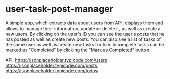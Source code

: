 # user-task-post-manager
A simple app, which extracts data about users from API, displays them and allows to manage their information, update or delete it, as well as create a new users. By clicking on the user's ID you can see the user's posts that he has posted as well as create new posts. You can also see a list of tasks of the same user as well as create new tasks for him. Incomplete tasks can be marked as "Completed" by clicking the "Mark as Completed" button

API:
https://jsonplaceholder.typicode.com/users
https://jsonplaceholder.typicode.com/posts
https://jsonplaceholder.typicode.com/todos
